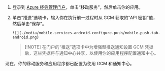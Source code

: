 
1. 登录到 [Azure 经典管理门户](https://manage.windowsazure.cn/)，单击“移动服务”，然后单击你的应用。

2. 单击“推送”选项卡，输入你在执行前一过程时从 GCM 获取的“API 密钥”值，然后单击“保存”。

       ![](./media/mobile-services-android-configure-push/mobile-push-tab-android.png)

    >[!NOTE] 在门户的“推送”选项卡中为增强型推送通知设置 GCM 凭据后，这些凭据将与通知中心共享，以使用你的应用程序配置通知中心。

现在，你的移动服务和应用程序都已配置为使用 GCM 和通知中心。

<!---HONumber=Mooncake_0118_2016-->